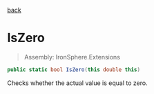 ﻿

[back](/IronSphere.Extensions/types/DoubleExtension)

# IsZero

> Assembly: IronSphere.Extensions

```csharp
public static bool IsZero(this double this)
```

Checks whether the actual value is equal to zero.

 